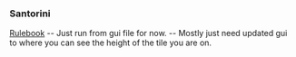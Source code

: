 ### Santorini
[Rulebook](https://roxley.com/wp-content/uploads/2016/08/Santorini-Rulebook-Web-2016.08.14.pdf)
-- Just run from gui file for now.
-- Mostly just need updated gui to where you can see the height of the tile you are on.
